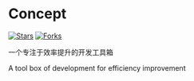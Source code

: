 # Concept

[![Stars](https://img.shields.io/github/stars/Linyuzai/concept?style=social)](https://github.com/Linyuzai/concept) [![Forks](https://img.shields.io/github/forks/Linyuzai/concept?style=social)](https://github.com/Linyuzai/concept/fork)

一个专注于效率提升的开发工具箱

A tool box of development for efficiency improvement